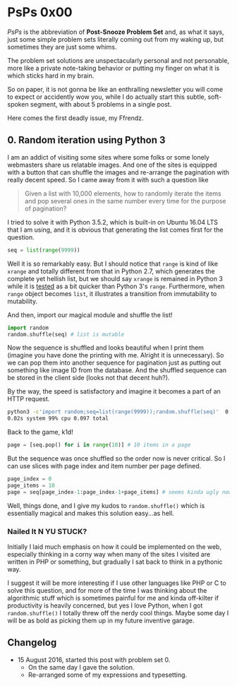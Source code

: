# PsPs 0x00

*PsPs* is the abbreviation of **Post-Snooze Problem Set** and, as what it says,
just some simple problem sets literally coming out from my waking up, but
sometimes they are just some whims.

The problem set solutions are unspectacularly personal and not personable, more
like a private note-taking behavior or putting my finger on what it is which
sticks hard in my brain.

So on paper, it is not gonna be like an enthralling newsletter you will come to
expect or accidently wow you, while I do actually start this subtle, soft-spoken
segment, with about 5 problems in a single post.

Here comes the first deadly issue, my Ffrendz.

## 0. Random iteration using Python 3

I am an addict of visiting some sites where some folks or some lonely webmasters
share us relatable images. And one of the sites is equipped with a button that
can shuffle the images and re-arrange the pagination with really decent speed.
So I came away from it with such a question like

> Given a list with 10,000 elements, how to randomly iterate the items and pop
several ones in the same number every time for the purpose of pagination?

I tried to solve it with Python 3.5.2, which is built-in on Ubuntu 16.04 LTS
that I am using, and it is obvious that generating the list comes first for the
question.

```python
seq = list(range(9999))
```

Well it is so remarkably easy. But I should notice that `range` is kind of like
`xrange` and totally different from that in Python 2.7, which generates the
complete yet hellish list, but we should say `xrange` is remained in Python 3
while it is
[tested](http://stackoverflow.com/questions/15014310/why-is-there-no-xrange-function-in-python3)
as a bit quicker than Python 3's `range`. Furthermore, when `range` object
becomes `list`, it illustrates a transition from immutability to mutability.

And then, import our magical module and shuffle the list!

```python
import random
random.shuffle(seq) # list is mutable
```

Now the sequence is shuffled and looks beautiful when I print them (imagine you
have done the printing with me. Alright it is unnecessary). So we can pop them
into another sequence for pagination just as putting out something like image ID
from the database. And the shuffled sequence can be stored in the client side
(looks not that decent huh?).

By the way, the speed is satisfactory and imagine it becomes a part of an HTTP
request.

```bash
python3 -c'import random;seq=list(range(9999));random.shuffle(seq)'  0.08s user
0.02s system 99% cpu 0.097 total
```

Back to the game, k1d!

```python
page = [seq.pop() for i in range(10)] # 10 items in a page
```

But the sequence was once shuffled so the order now is never critical. So I can
use slices with page index and item number per page defined.

```python
page_index = 0
page_items = 10
page = seq[page_index-1:page_index-1+page_items] # seems kinda ugly now
```

Well, things done, and I give my kudos to `random.shuffle()` which is
essentially magical and makes this solution easy...as hell.

### Nailed It N YU STUCK?

Initially I laid much emphasis on how it could be implemented on the web,
especially thinking in a corny way when many of the sites I visited are written
in PHP or something, but gradually I sat back to think in a pythonic way.

I suggest it will be more interesting if I use other languages like PHP or C to
solve this question, and for more of the time I was thinking about the
algorithmic stuff which is sometimes painful for me and kinda off-kilter if
productivity is heavily concerned, but yes I love Python, when I got
`random.shuffle()` I totally threw off the nerdy cool things. Maybe some day
I will be as bold as picking them up in my future inventive garage.

## Changelog

- 15 August 2016, started this post with problem set 0.
    + On the same day I gave the solution.
    + Re-arranged some of my expressions and typesetting.

